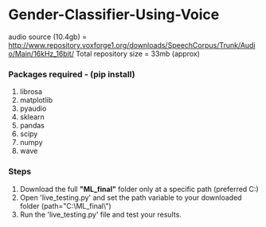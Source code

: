 # Gender-Classifier-Using-Voice

audio source (10.4gb) = http://www.repository.voxforge1.org/downloads/SpeechCorpus/Trunk/Audio/Main/16kHz_16bit/
Total repository size = 33mb (approx)

### Packages required - (pip install)
 1. librosa
 2. matplotlib
 3. pyaudio
 4. sklearn
 5. pandas
 6. scipy
 7. numpy
 8. wave

### Steps
 1. Download the full <b>"ML_final"</b> folder only at a specific path (preferred C:\)
 2. Open 'live_testing.py' and set the path variable to your downloaded folder (path="C:\\ML_final\\") 
 3. Run the 'live_testing.py' file and test your results.
